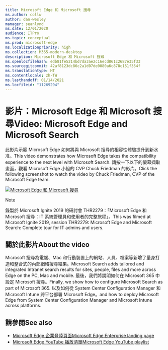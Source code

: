 ```yaml
---
title: Microsoft Edge 和 Microsoft 搜尋
ms.author: collw
author: dan-wesley
manager: seanlynd
ms.date: 12/01/2020
audience: ITPro
ms.topic: conceptual
ms.prod: microsoft-edge
ms.localizationpriority: high
ms.collection: M365-modern-desktop
description: Microsoft Edge 和 Microsoft 搜尋
ms.openlocfilehash: edb81fe5214bd7da3ae2c16ecd861c2687e35f33
ms.sourcegitcommit: 42af8123dc86c2a1d07de0080a6c878c151f354f
ms.translationtype: HT
ms.contentlocale: zh-TW
ms.lasthandoff: 01/14/2021
ms.locfileid: "11269294"
---
```

# <span data-ttu-id="e1537-103">影片：Microsoft Edge 和 Microsoft 搜尋</span><span class="sxs-lookup"><span data-stu-id="e1537-103">Video: Microsoft Edge and Microsoft Search</span></span>

<span data-ttu-id="e1537-104">此影片示範 Microsoft Edge 如何將與 Microsoft 搜尋的相容性體驗提升到新水准。</span><span class="sxs-lookup"><span data-stu-id="e1537-104">This video demonstrates how Microsoft Edge takes the compatibility experience to the next level with Microsoft Search.</span></span> <span data-ttu-id="e1537-105">請按一下以下的螢幕擷取畫面，觀看 Microsoft Edge 小組的 CVP Chuck Friedman 的影片。</span><span class="sxs-lookup"><span data-stu-id="e1537-105">Click the following screenshot to watch the video by Chuck Friedman, CVP of the Microsoft Edge team.</span></span>

[![Microsoft Edge 和 Microsoft 搜尋](https://res.cloudinary.com/marcomontalbano/image/upload/v1592253564/video_to_markdown/images/youtube--7LfNqmJkeTM-c05b58ac6eb4c4700831b2b3070cd403.jpg)](http://www.youtube.com/watch?v=7LfNqmJkeTM "Microsoft Edge and Microsoft Search")

> [!NOTE]
> <span data-ttu-id="e1537-107">錄製於 Microsoft Ignite 2019 的研討會 THR2279：「Microsoft Edge 和 Microsoft 搜尋：IT 系統管理員和使用者的完整旅程」。</span><span class="sxs-lookup"><span data-stu-id="e1537-107">This was filmed at Microsoft Ignite 2019, session THR2279: Microsoft Edge and Microsoft Search: Complete tour for IT admins and users.</span></span>

## <span data-ttu-id="e1537-108">關於此影片</span><span class="sxs-lookup"><span data-stu-id="e1537-108">About the video</span></span>

<span data-ttu-id="e1537-109">Microsoft 搜尋為電腦、Mac 和行動裝置上的網站、人員、檔案等新增了量身打造和整合式的內部網絡搜尋結果。</span><span class="sxs-lookup"><span data-stu-id="e1537-109">Microsoft Search adds tailored and integrated Intranet search results for sites, people, files and more across Edge on the PC, Mac and mobile.</span></span> <span data-ttu-id="e1537-110">最後，我們將說明如何在 Microsoft 365 中設定 Microsoft 搜尋。</span><span class="sxs-lookup"><span data-stu-id="e1537-110">Finally, we show how to configure Microsoft Search as part of Microsoft 365.</span></span> <span data-ttu-id="e1537-111">以及如何從 System Center Configuration Manager 和 Microsoft Intune 跨平台部署 Microsoft Edge。</span><span class="sxs-lookup"><span data-stu-id="e1537-111">and how to deploy Microsoft Edge from System Center Configuration Manager and Microsoft Intune across platforms.</span></span>

## <span data-ttu-id="e1537-112">請參閱</span><span class="sxs-lookup"><span data-stu-id="e1537-112">See also</span></span>

- [<span data-ttu-id="e1537-113">Microsoft Edge 企業登陸頁面</span><span class="sxs-lookup"><span data-stu-id="e1537-113">Microsoft Edge Enterprise landing page</span></span>](https://aka.ms/EdgeEnterprise)
- [<span data-ttu-id="e1537-114">Microsoft Edge YouTube 播放清單</span><span class="sxs-lookup"><span data-stu-id="e1537-114">Microsoft Edge YouTube playlist</span></span>](https://www.youtube.com/playlist?list=PLXtHYVsvn_b-uXh1tMeYpT-0iD8tD3tFy)
